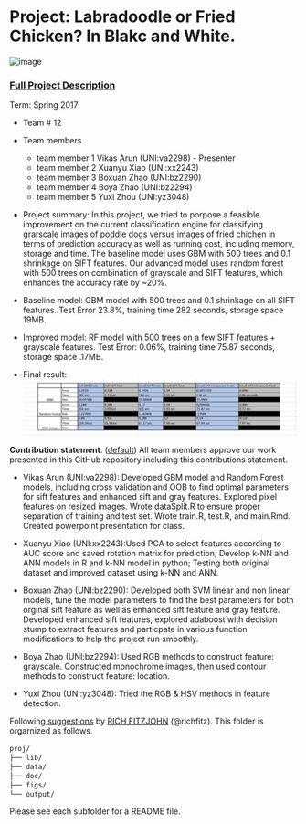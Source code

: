  # Project: Labradoodle or Fried Chicken? In Blakc and White. 
![image](figs/poodleKFC.jpg)

### [Full Project Description](doc/project3_desc.html)

Term: Spring 2017

+ Team # 12
+ Team members
	+ team member 1  Vikas Arun (UNI:va2298) - Presenter
	+ team member 2  Xuanyu Xiao (UNI:xx2243)
	+ team member 3  Boxuan Zhao (UNI:bz2290)
	+ team member 4  Boya Zhao (UNI:bz2294)
	+ team member 5  Yuxi Zhou (UNI:yz3048)

+ Project summary: In this project, we tried to porpose a feasible improvement on the current classification engine for classifying grarscale images of poddle dogs versus images of fried chichen in terms of prediction accuracy as well as running cost, including memory, storage and time. The baseline model uses GBM with 500 trees and 0.1 shrinkage on SIFT features. Our advanced model uses random forest with 500 trees on combination of grayscale and SIFT features, which enhances the accuracy rate by ~20%.

+ Baseline model: GBM model with 500 trees and 0.1 shrinkage on all SIFT features. Test Error 23.8%, training time 282 seconds, storage space 19MB.

+ Improved model: RF model with 500 trees on a few SIFT features + grayscale features. Test Error: 0.06%, training time 75.87 seconds, storage space .17MB.

+ Final result: ![image](figs/ErrorRates.JPG)
	
**Contribution statement**: ([default](doc/a_note_on_contributions.md)) All team members approve our work presented in this GitHub repository including this contributions statement. 

 + Vikas Arun (UNI:va2298): Developed GBM model and Random Forest models, including cross validation and OOB to find optimal parameters for sift features and enhanced sift and gray features. Explored pixel features on resized images. Wrote dataSplit.R to ensure proper separation of training and test set. Wrote train.R, test.R, and main.Rmd. Created powerpoint presentation for class. 
 
 + Xuanyu Xiao (UNI:xx2243):Used PCA to select features according to AUC score and saved rotation matrix for prediction; Develop k-NN and ANN models in R and k-NN model in python; Testing both original dataset and improved dataset using k-NN and ANN.
 
 + Boxuan Zhao (UNI:bz2290): Developed both SVM linear and non linear models, tune the model parameters to find the best parameters for both orginal sift feature as well as enhanced sift feature and gray feature. Developed enhanced sift features, explored adaboost with decision stump to extract features and particpate in various function modifications to help the project run smoothly.
 
+ Boya Zhao (UNI:bz2294): Used RGB methods to construct feature: grayscale. Constructed monochrome images, then used contour methods to construct feature: location.
 
 + Yuxi Zhou (UNI:yz3048): Tried the RGB & HSV methods in feature detection.

Following [suggestions](http://nicercode.github.io/blog/2013-04-05-projects/) by [RICH FITZJOHN](http://nicercode.github.io/about/#Team) (@richfitz). This folder is orgarnized as follows.

```
proj/
├── lib/
├── data/
├── doc/
├── figs/
└── output/
```

Please see each subfolder for a README file.
